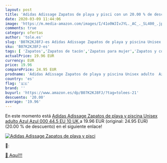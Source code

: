 ```yaml
---
layout: post
title: 'Adidas Adissage Zapatos de playa y pisci con un 20.00 % de descuento'
date: 2020-03-09 11:44:06
image: 'https://m.media-amazon.com/images/I/41o0WJIvJYL._AC_._SL400_.jpg'
comments: true
category: ofertas
author: 'tole.es'
slug: 'B07K2KJ8FJ-es Adidas Adissage Zapatos de playa y piscina Unisex adulto...'
sku: 'B07K2KJ8FJ-es'
tags: [ 'Zapatos','Zapatos de tacón','Zapatos para mujer','Zapatos y complementos','zapatos', ]
actualPrice: 19.96 EUR
currency: EUR
price: 19.96
comparePrice: 24.95 EUR
prodname: 'Adidas Adissage Zapatos de playa y piscina Unisex adulto  Azul  Azul 000   44.5 EU  10 UK '
country: 'es'
flag: '🇪🇸'
brand: ''
buyurl: 'https://www.amazon.es/dp/B07K2KJ8FJ/?tag=tolees-21'
descuento: '20.00'
average: '19.96'
---
```


En este momento está [Adidas Adissage Zapatos de playa y piscina Unisex adulto  Azul  Azul 000   44.5 EU  10 UK ](https://www.amazon.es/dp/B07K2KJ8FJ/?tag=tolees-21) a 19.96 EUR (original: 24.95 EUR) (20.00 %  de descuento) en el siguiente enlace!

[![Adidas Adissage Zapatos de playa y pisci](https://m.media-amazon.com/images/I/41o0WJIvJYL._AC_._SL400_.jpg)](https://www.amazon.es/dp/B07K2KJ8FJ/?tag=tolees-21)

🔎:


[🛒 Aquí!!!](https://www.amazon.es/dp/B07K2KJ8FJ/?tag=tolees-21)
